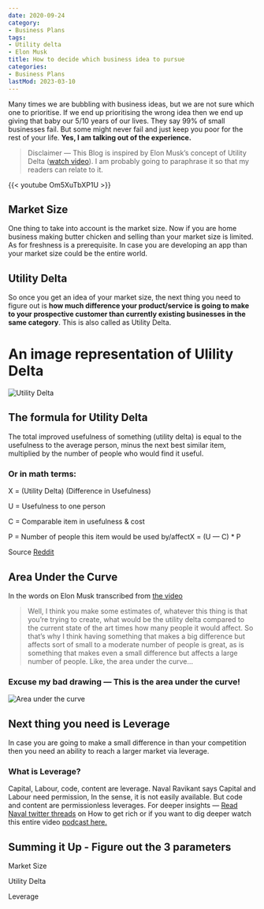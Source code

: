 ```yaml
---
date: 2020-09-24
category:
- Business Plans
tags:
- Utility delta
- Elon Musk
title: How to decide which business idea to pursue
categories:
- Business Plans
lastMod: 2023-03-10
---
```

Many times we are bubbling with business ideas, but we are not sure which one to prioritise. If we end up prioritising the wrong idea then we end up giving that baby our 5/10 years of our lives. They say 99% of small businesses fail. But some might never fail and just keep you poor for the rest of your life. **Yes, I am talking out of the experience.**

> Disclaimer — This Blog is inspired by Elon Musk’s concept of Utility Delta ([watch video](https://www.youtube.com/watch?v=Om5XuTbXP1U)). I am probably going to paraphrase it so that my readers can relate to it.

{{< youtube Om5XuTbXP1U >}}

## Market Size
One thing to take into account is the market size. Now if you are home business making butter chicken and selling than your market size is limited. As for freshness is a prerequisite. In case you are developing an app than your market size could be the entire world.



## Utility Delta
So once you get an idea of your market size, the next thing you need to figure out is **how much difference your product/service is going to make to your prospective customer than currently existing businesses in the same category**. This is also called as Utility Delta.

# An image representation of Ulility Delta

![Utility Delta](https://mataroa.blog/images/3e5ea511.jpeg)

## The formula for Utility Delta

The total improved usefulness of something (utility delta) is equal to the usefulness to the average person, minus the next best similar item, multiplied by the number of people who would find it useful.

### Or in math terms:

X = (Utility Delta) (Difference in Usefulness)

U = Usefulness to one person

C = Comparable item in usefulness & cost

P = Number of people this item would be used by/affectX = (U — C) * P

Source [Reddit](https://www.reddit.com/r/elonmusk/comments/5bu1rq/what_does_elon_musk_mean_when_he_said_what_would/?utm_source=share&utm_medium=ios_app&utm_name=iossmf)

## Area Under the Curve
In the words on Elon Musk transcribed from [the video](https://www.youtube.com/watch?v=Om5XuTbXP1U)
> Well, I think you make some estimates of, whatever this thing is that you’re trying to create, what would be the utility delta compared to the current state of the art times how many people it would affect. So that’s why I think having something that makes a big difference but affects sort of small to a moderate number of people is great, as is something that makes even a small difference but affects a large number of people. Like, the area under the curve…

### Excuse my bad drawing — This is the area under the curve!

![Area under the curve](https://mataroa.blog/images/5a5ae9c1.png)

## Next thing you need is Leverage
In case you are going to make a small difference in than your competition then you need an ability to reach a larger market via leverage.

### What is Leverage?
Capital, Labour, code, content are leverage. Naval Ravikant says Capital and Labour need permission, In the sense, it is not easily available. But code and content are permissionless leverages. For deeper insights — [Read Naval twitter threads](https://threader.app/thread/1002103360646823936) on How to get rich or if you want to dig deeper watch this entire video [podcast here.](https://www.youtube.com/watch?v=1-TZqOsVCNM&feature=youtu.be)

## Summing it Up - Figure out the 3 parameters

Market Size

Utility Delta

Leverage
